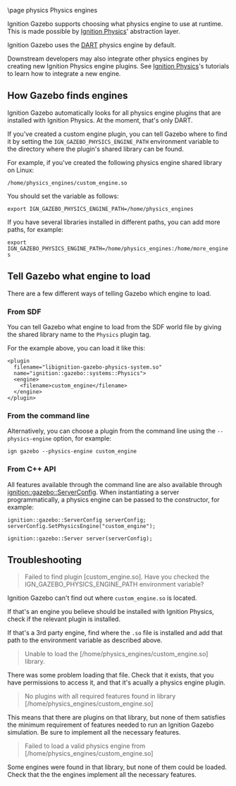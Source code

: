 \page physics Physics engines

Ignition Gazebo supports choosing what physics engine to use at runtime.
This is made possible by
[Ignition Physics](https://ignitionrobotics.org/libs/physics)' abstraction
layer.

Ignition Gazebo uses the [DART](https://dartsim.github.io/) physics engine
by default.

Downstream developers may also integrate other physics engines by creating new
Ignition Physics engine plugins. See
[Ignition Physics](https://ignitionrobotics.org/api/physics/2.0/tutorials.html)'s
tutorials to learn how to integrate a new engine.

## How Gazebo finds engines

Ignition Gazebo automatically looks for all physics engine plugins that are
installed with Ignition Physics. At the moment, that's only DART.

If you've created a custom engine plugin, you can tell Gazebo where to find it
by setting the `IGN_GAZEBO_PHYSICS_ENGINE_PATH` environment variable to the
directory where the plugin's shared library can be found.

For example, if you've created the following physics engine shared library on
Linux:

`/home/physics_engines/custom_engine.so`

You should set the variable as follows:

`export IGN_GAZEBO_PHYSICS_ENGINE_PATH=/home/physics_engines`


If you have several libraries installed in different paths, you can add more
paths, for example:

`export IGN_GAZEBO_PHYSICS_ENGINE_PATH=/home/physics_engines:/home/more_engines`

## Tell Gazebo what engine to load

There are a few different ways of telling Gazebo which engine to load.

### From SDF

You can tell Gazebo what engine to load from the SDF world file by giving the
shared library name to the `Physics` plugin tag.

For the example above, you can load it like this:

```{.xml}
<plugin
  filename="libignition-gazebo-physics-system.so"
  name="ignition::gazebo::systems::Physics">
  <engine>
    <filename>custom_engine</filename>
  </engine>
</plugin>
```

### From the command line

Alternatively, you can choose a plugin from the command line using the
`--physics-engine` option, for example:

`ign gazebo --physics-engine custom_engine`

### From C++ API

All features available through the command line are also available through
[ignition::gazebo::ServerConfig](https://ignitionrobotics.org/api/gazebo/2.0/classignition_1_1gazebo_1_1ServerConfig.html).
When instantiating a server programmatically, a physics engine can be passed
to the constructor, for example:

```
ignition::gazebo::ServerConfig serverConfig;
serverConfig.SetPhysicsEngine("custom_engine");

ignition::gazebo::Server server(serverConfig);
```

## Troubleshooting

> Failed to find plugin [custom_engine.so]. Have you checked the
> IGN_GAZEBO_PHYSICS_ENGINE_PATH environment variable?

Ignition Gazebo can't find out where `custom_engine.so` is located.

If that's an engine you believe should be installed with Ignition Physics,
check if the relevant plugin is installed.

If that's a 3rd party engine, find where the `.so` file is installed and add
that path to the environment variable as described above.

> Unable to load the [/home/physics_engines/custom_engine.so] library.

There was some problem loading that file. Check that it exists, that you have
permissions to access it, and that it's acually a physics engine plugin.

> No plugins with all required features found in library
> [/home/physics_engines/custom_engine.so]

This means that there are plugins on that library, but none of them satisfies
the minimum requirement of features needed to run an Ignition Gazebo simulation.
Be sure to implement all the necessary features.

> Failed to load a valid physics engine from
> [/home/physics_engines/custom_engine.so]

Some engines were found in that library, but none of them could be loaded. Check
that the the engines implement all the necessary features.

